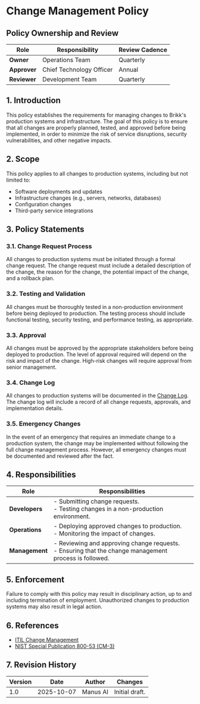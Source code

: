 # Change Management Policy

## Policy Ownership and Review

| Role | Responsibility | Review Cadence |
| --- | --- | --- |
| **Owner** | Operations Team | Quarterly |
| **Approver** | Chief Technology Officer | Annual |
| **Reviewer** | Development Team | Quarterly |

## 1. Introduction

This policy establishes the requirements for managing changes to Brikk's production systems and infrastructure. The goal of this policy is to ensure that all changes are properly planned, tested, and approved before being implemented, in order to minimize the risk of service disruptions, security vulnerabilities, and other negative impacts.

## 2. Scope

This policy applies to all changes to production systems, including but not limited to:

-   Software deployments and updates
-   Infrastructure changes (e.g., servers, networks, databases)
-   Configuration changes
-   Third-party service integrations

## 3. Policy Statements

### 3.1. Change Request Process

All changes to production systems must be initiated through a formal change request. The change request must include a detailed description of the change, the reason for the change, the potential impact of the change, and a rollback plan.

### 3.2. Testing and Validation

All changes must be thoroughly tested in a non-production environment before being deployed to production. The testing process should include functional testing, security testing, and performance testing, as appropriate.

### 3.3. Approval

All changes must be approved by the appropriate stakeholders before being deployed to production. The level of approval required will depend on the risk and impact of the change. High-risk changes will require approval from senior management.

### 3.4. Change Log

All changes to production systems will be documented in the [Change Log](../evidence-templates/change-log.csv). The change log will include a record of all change requests, approvals, and implementation details.

### 3.5. Emergency Changes

In the event of an emergency that requires an immediate change to a production system, the change may be implemented without following the full change management process. However, all emergency changes must be documented and reviewed after the fact.

## 4. Responsibilities

| Role            | Responsibilities                                                                                                                              |
| --------------- | --------------------------------------------------------------------------------------------------------------------------------------------- |
| **Developers**  | - Submitting change requests.<br>- Testing changes in a non-production environment.                                                              |
| **Operations**  | - Deploying approved changes to production.<br>- Monitoring the impact of changes.                                                              |
| **Management**  | - Reviewing and approving change requests.<br>- Ensuring that the change management process is followed.                                          |

## 5. Enforcement

Failure to comply with this policy may result in disciplinary action, up to and including termination of employment. Unauthorized changes to production systems may also result in legal action.

## 6. References

-   [ITIL Change Management](https://www.axelos.com/best-practice-solutions/itil)
-   [NIST Special Publication 800-53 (CM-3)](https://csrc.nist.gov/publications/detail/sp/800-53/rev-5/final)

## 7. Revision History

| Version | Date       | Author     | Changes         |
| ------- | ---------- | ---------- | --------------- |
| 1.0     | 2025-10-07 | Manus AI   | Initial draft.  |

